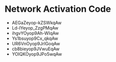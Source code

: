 # Network Activation Code
* AEGaZeyop-kZSWkqAw
* Ld-IYeyop_ZzgPMqAw
* ihgvYOyop9Ah-WIqAw
* Ys1bsuyop9Cx_qkqAw
* UR6VnOyop9JrlGoqAw
* cb8bieyop9JVwuEqAw
* YOIQKOyop9JPo5wqAw
